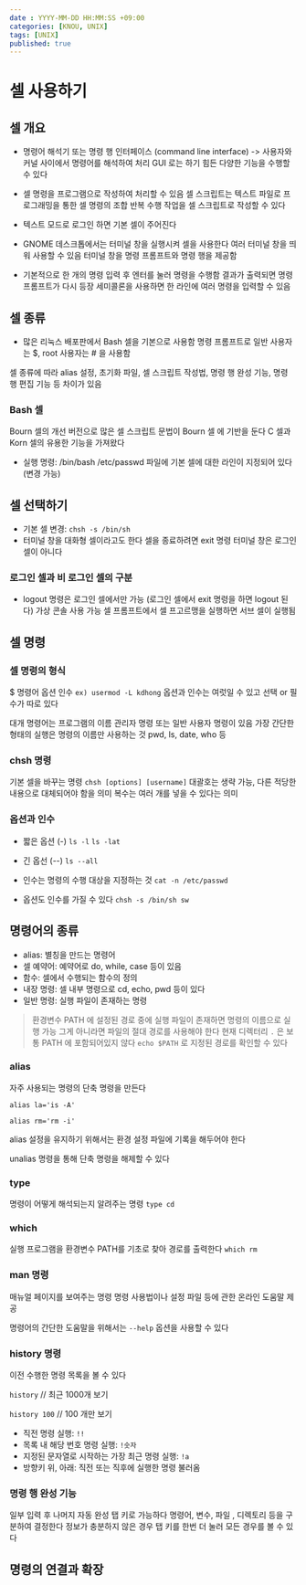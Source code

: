 ```yaml
---
date : YYYY-MM-DD HH:MM:SS +09:00
categories: [KNOU, UNIX]
tags: [UNIX]
published: true
---
```



# 셀 사용하기

## 셀 개요
- 명령어 해석기 또는 명령 행 인터페이스 (command line interface)
-> 사용자와 커널 사이에서 명령어를 해석하여 처리
GUI 로는 하기 힘든 다양한 기능을 수행할 수 있다

- 셀 명령을 프로그램으로 작성하여 처리할 수 있음
셀 스크립트는 텍스트 파일로 프로그래밍을 통한 셀 명령의 조합
반복 수행 작업을 셀 스크립트로 작성할 수 있다

- 텍스트 모드로 로그인 하면 기본 셀이 주어진다
- GNOME 데스크톱에서는 터미널 창을 실행시켜 셀을 사용한다
여러 터미널 창을 띄워 사용할  수 있음
터미널 창을 명령 프롬프트와 명령 행을 제공함

- 기본적으로 한 개의 명령 입력 후 엔터를 눌러 명령을 수행함
결과가 출력되면 명령 프롬프트가 다시 등장
세미콜론을 사용하면 한 라인에 여러 명령을 입력할 수 있음 

## 셀 종류
- 많은 리눅스 배포판에서 Bash 셀을 기본으로 사용함
명령 프롬프트로 일반 사용자는 $, root 사용자는 # 을 사용함

셀 종류에 따라 alias 설정, 초기화 파일, 셀 스크립트 작성법, 명령 행 완성 기능, 명령 행 편집 기능 등
차이가 있음

### Bash 셀
Bourn 셀의 개선 버전으로 많은 셀 스크립트 문법이 Bourn 셀 에 기반을 둔다
C 셀과 Korn 셀의 유용한 기능을 가져왔다

- 실행 명령: /bin/bash
/etc/passwd 파일에 기본 셀에 대한 라인이 지정되어 있다 (변경 가능)

## 셀 선택하기
- 기본 셀 변경: `chsh -s /bin/sh`
- 터미널 창을 대화형 셀이라고도 한다
셀을 종료하려면 exit 명령
터미널 창은 로그인 셀이 아니다

### 로그인 셀과 비 로그인 셀의 구분
- logout 명령은 로그인 셀에서만 가능 (로그인 셀에서 exit 명령을 하면 logout 된다)
가상 콘솔 사용 가능
셀 프롬프트에서 셀 프고르맹을 실행하면 서브 셀이 실행됨

## 셀 명령
### 셀 명령의 형식
$ 명령어 옵션 인수
`ex) usermod -L kdhong`
옵션과 인수는 여럿일 수 있고 선택 or 필수가 따로 있다

대개 명령어는 프로그램의 이름
관리자 명령 또는 일반 사용자 명령이 있음
가장 간단한 형태의 실행은 명령의 이름만 사용하는 것
pwd, ls, date, who 등

### chsh 명령
기본 셀을 바꾸는 명령
`chsh [options] [username]`
대괄호는 생략 가능, 다른 적당한 내용으로 대체되어야 함을 의미
복수는 여러 개를 넣을 수 있다는 의미

### 옵션과 인수
- 짧은 옵션 (-)
`ls -l`
`ls -lat`

- 긴 옵선 (--)
`ls --all`

- 인수는 명령의 수행 대상을 지정하는 것
`cat -n /etc/passwd`

- 옵션도 인수를 가질 수 있다
`chsh -s /bin/sh sw`


## 명령어의 종류
- alias: 별칭을 만드는 명령어
- 셀 예약어: 예약어로 do, while, case 등이 있음
- 함수: 셀에서 수행되는 함수의 정의
- 내장 명령: 셀 내부 명령으로 cd, echo, pwd 등이 있다
- 일반 명령: 실행 파일이 존재하는 명령

> 환경변수 PATH 에 설정된 경로 중에 실행 파일이 존재하면 명령의 이름으로 실행 가능
그게 아니라면 파일의 절대 경로를 사용해야 한다
현재 디렉터리 `.` 은 보통 PATH 에 포함되어있지 않다
`echo $PATH` 로 지정된 경로를 확인할 수 있다


### alias
자주 사용되는 명령의 단축 명령을 만든다

`alias la='is -A'`

`alias rm='rm -i'`

alias 설정을 유지하기 위해서는 환경 설정 파일에 기록을 해두어야 한다

unalias 명령을 통해 단축 명령을 해제할 수 있다

### type 
명령이 어떻게 해석되는지 알려주는 명령
`type cd` 

### which
실행 프로그램을 환경변수 PATH를 기초로 찾아 경로를 출력한다
`which rm`

### man 명령
매뉴얼 페이지를 보여주는 명령
명령 사용법이나 설정 파일 등에 관한 온라인 도움말 제공

명령어의 간단한 도움말을 위해서는 `--help` 옵션을 사용할 수 있다

### history 명령
이전 수행한 명령 목록을 볼 수 있다

`history` // 최근 1000개 보기

`history 100` // 100 개만 보기

- 직전 명령 실행: `!!`
- 목록 내 해당 번호 명령 실행: `!숫자`
- 지정된 문자열로 시작하는 가장 최근 명령 실행: `!a`
- 방향키 위, 아래: 직전 또는 직후에 실행한 명령 불러옴

### 명령 행 완성 기능
일부 입력 후 나머지 자동 완성
탭 키로 가능하다
명령어, 변수, 파일 , 디렉토리 등을 구분하여 결정한다
정보가 충분하지 않은 경우 탭 키를 한번 더 눌러 모든 경우를 볼 수 있다

## 명령의 연결과 확장

